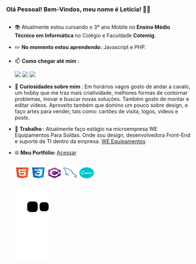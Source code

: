 ### Olá Pessoal! Bem-Vindos, meu nome é Letícia! 🌻👋

 ##

- 📚 Atualmente estou cursando o 3º ano Mobile no<b> Ensino Médio Técnico em Informática </b> no Colégio e Faculdade <b> Cotemig</b>.

- ✏️ <b> No momento estou aprendendo:</b> Javascript e PHP.

- 📫 <b> Como chegar até mim </b>: 
      <div> 
  <a href="https://www.instagram.com/leticia.s.franca/?hl=pt-br" target="_blank"><img src="https://img.shields.io/badge/-Instagram-%23E4405F?style=for-the-badge&logo=instagram&logoColor=white" target="_blank"></a> 
  <a href = "mailto:leticiasilvafranca17@gmail.com"><img src="https://img.shields.io/badge/-Gmail-%23333?style=for-the-badge&logo=gmail&logoColor=white" target="_blank"></a>
  <a href="https://www.linkedin.com/in/leticiasfranca/" target="_blank"><img src="https://img.shields.io/badge/-LinkedIn-%230077B5?style=for-the-badge&logo=linkedin&logoColor=white" target="_blank"></a> 
       </div>
       
- 🌷 <b> Curiosidades sobre mim </b>: Em horários vagos gosto de andar a cavalo, um hobby que me traz mais criatividade, melhores formas de contornar problemas, inovar e buscar novas soluções. Também gosto de montar e editar vídeos. Aproveito também que domino um pouco sobre design, e faço artes para vender, tais como: cartões de visita, logos, vídeos e posts.

- 💼 <b> Trabalho </b>: Atualmente faço estágio na microempresa WE Equipamentos Para Soldas. Onde sou design, desenvolvedora Front-End e suporte de TI dentro da empresa. <a href="https://weequipamentosparasoldas.netlify.app/">WE Equipamentos</a>

- 🌐 <b> Meu Portfólio: </b><a href="lsfranca.netlify.app"> Acessar </a>

  <!-- <a href="https://github.com/LeticiaSFranca">
  <img height="180em" src="https://github-readme-stats.vercel.app/api?username=LeticiaSFranca&show_icons=true&theme=radical&include_all_commits=true&count_private=true"/>
  <img height="180em" src="https://github-readme-stats.vercel.app/api/top-langs/?username=LeticiaSFranca&layout=compact&langs_count=7&theme=radical"/>
</div> -->

<div style="display: inline_block"><br>
  <img align="center" alt="Leticia-HTML" height="30" width="40" src="https://raw.githubusercontent.com/devicons/devicon/master/icons/html5/html5-original.svg">
  <img align="center" alt="Leticia-CSS" height="30" width="40" src="https://raw.githubusercontent.com/devicons/devicon/master/icons/css3/css3-original.svg">
  <img align="center" alt="Leticia-Csharp" height="30" width="40" src="https://raw.githubusercontent.com/devicons/devicon/master/icons/csharp/csharp-original.svg">
  <img align="center" alt="Leticia-MySQL" height="30" width="40" src="https://raw.githubusercontent.com/devicons/devicon/master/icons/mysql/mysql-original.svg">
  <img align="center" alt="Leticia-Canva" height="30" width="40" src="https://raw.githubusercontent.com/devicons/devicon/master/icons/canva/canva-original.svg">
</div>
  
  ##
 
  ![Snake animation](https://github.com/rafaballerini/rafaballerini/blob/output/github-contribution-grid-snake.svg)

